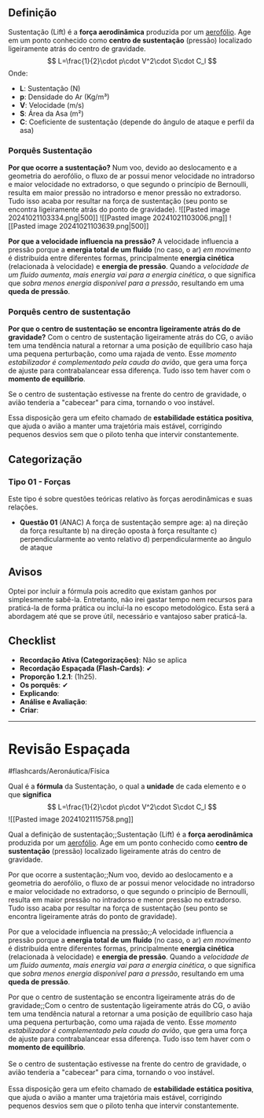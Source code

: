 ## Definição
Sustentação (Lift) é a **força aerodinâmica** produzida por um [aerofólio](https://www2.anac.gov.br/anacpedia/por_ing/tr428.htm#:~:text=Corpo%20de%20formato%20aerodin%C3%A2mico%20capaz,aerodin%C3%A2mica%20quando%20atravessa%20o%20ar.). Age em um ponto conhecido como **centro de sustentação** (pressão) localizado ligeiramente atrás do centro de gravidade.
$$
L=\frac{1}{2}\cdot p\cdot V^2\cdot S\cdot C_l
$$
Onde:
- **L**: Sustentação (N)
- **p**: Densidade do Ar (Kg/m³)
- **V**: Velocidade (m/s)
- **S**: Área da Asa (m²)
- **C**: Coeficiente de sustentação (depende do ângulo de ataque e perfil da asa)
### Porquês Sustentação
**Por que ocorre a sustentação?**
Num voo, devido ao deslocamento e a geometria do aerofólio, o fluxo de ar possui menor velocidade no intradorso e maior velocidade no extradorso, o que segundo o princípio de Bernoulli, resulta em maior pressão no intradorso e menor pressão no extradorso. Tudo isso acaba por resultar na força de sustentação (seu ponto se encontra ligeiramente atrás do ponto de gravidade).
![[Pasted image 20241021103334.png|500]]
![[Pasted image 20241021103006.png]]
![[Pasted image 20241021103639.png|500]]

**Por que a velocidade influencia na pressão?**
A velocidade influencia a pressão porque a **energia total de um fluido** (no caso, o ar) *em movimento* é distribuída entre diferentes formas, principalmente **energia cinética** (relacionada à velocidade) e **energia de pressão**. Quando a *velocidade de um fluido aumenta*, *mais energia vai para a energia cinética*, o que significa que *sobra menos energia disponível para a pressão*, resultando em uma **queda de pressão**.

### Porquês centro de sustentação
**Por que o centro de sustentação se encontra ligeiramente atrás do de gravidade?**
Com o centro de sustentação ligeiramente atrás do CG, o avião tem uma tendência natural a retornar a uma posição de equilíbrio caso haja uma pequena perturbação, como uma rajada de vento. Esse *momento estabilizador é complementado pela cauda do avião*, que gera uma força de ajuste para contrabalancear essa diferença. Tudo isso tem haver com o **momento de equilíbrio**.

Se o centro de sustentação estivesse na frente do centro de gravidade, o avião tenderia a "cabecear" para cima, tornando o voo instável.

Essa disposição gera um efeito chamado de **estabilidade estática positiva**, que ajuda o avião a manter uma trajetória mais estável, corrigindo pequenos desvios sem que o piloto tenha que intervir constantemente.

## Categorização
### Tipo 01 - Forças
Este tipo é sobre questões teóricas relativo às forças aerodinâmicas e suas relações.
- **Questão 01**
  (ANAC) A força de sustentação sempre age:
  a) na direção da força resultante
  b) na direção oposta à força resultante
  c) perpendicularmente ao vento relativo
  d) perpendicularmente ao ângulo de ataque
## Avisos
Optei por incluir a fórmula pois acredito que existam ganhos por simplesmente sabê-la. Entretanto, não irei gastar tempo nem recursos para praticá-la de forma prática ou incluí-la no escopo metodológico. 
Esta será a abordagem até que se prove útil, necessário e vantajoso saber praticá-la. 
## Checklist
- **Recordação Ativa (Categorizações)**: Não se aplica
- **Recordação Espaçada (Flash-Cards)**: ✔
- **Proporção 1.2.1**: (1h25).
- **Os porquês**: ✔
- **Explicando**: 
- **Análise e Avaliação**: 
- **Criar**: 

---
# Revisão Espaçada
#flashcards/Aeronáutica/Física

Qual é a **fórmula** da Sustentação, o qual a **unidade** de cada elemento e o que **significa** $$ L=\frac{1}{2}\cdot p\cdot V^2\cdot S\cdot C_l $$![[Pasted image 20241021115758.png]]
<!--SR:!2024-12-13,8,210-->

Qual a definição de sustentação;;Sustentação (Lift) é a **força aerodinâmica** produzida por um [aerofólio](https://www2.anac.gov.br/anacpedia/por_ing/tr428.htm#:~:text=Corpo%20de%20formato%20aerodin%C3%A2mico%20capaz,aerodin%C3%A2mica%20quando%20atravessa%20o%20ar.). Age em um ponto conhecido como **centro de sustentação** (pressão) localizado ligeiramente atrás do centro de gravidade.
<!--SR:!2025-03-20,105,310-->

Por que ocorre a sustentação;;Num voo, devido ao deslocamento e a geometria do aerofólio, o fluxo de ar possui menor velocidade no intradorso e maior velocidade no extradorso, o que segundo o princípio de Bernoulli, resulta em maior pressão no intradorso e menor pressão no extradorso. Tudo isso acaba por resultar na força de sustentação (seu ponto se encontra ligeiramente atrás do ponto de gravidade).
<!--SR:!2025-09-28,257,330-->

Por que a velocidade influencia na pressão;;A velocidade influencia a pressão porque a **energia total de um fluido** (no caso, o ar) *em movimento* é distribuída entre diferentes formas, principalmente **energia cinética** (relacionada à velocidade) e **energia de pressão**. Quando a *velocidade de um fluido aumenta*, *mais energia vai para a energia cinética*, o que significa que *sobra menos energia disponível para a pressão*, resultando em uma **queda de pressão**.
<!--SR:!2025-06-28,165,310-->

Por que o centro de sustentação se encontra ligeiramente atrás do de gravidade;;Com o centro de sustentação ligeiramente atrás do CG, o avião tem uma tendência natural a retornar a uma posição de equilíbrio caso haja uma pequena perturbação, como uma rajada de vento. Esse *momento estabilizador é complementado pela cauda do avião*, que gera uma força de ajuste para contrabalancear essa diferença. Tudo isso tem haver com o **momento de equilíbrio**. <br><br>Se o centro de sustentação estivesse na frente do centro de gravidade, o avião tenderia a "cabecear" para cima, tornando o voo instável. <br><br>Essa disposição gera um efeito chamado de **estabilidade estática positiva**, que ajuda o avião a manter uma trajetória mais estável, corrigindo pequenos desvios sem que o piloto tenha que intervir constantemente.
<!--SR:!2025-03-07,52,210-->